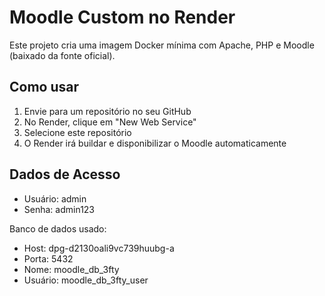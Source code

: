 # Moodle Custom no Render

Este projeto cria uma imagem Docker mínima com Apache, PHP e Moodle (baixado da fonte oficial).

## Como usar

1. Envie para um repositório no seu GitHub
2. No Render, clique em "New Web Service"
3. Selecione este repositório
4. O Render irá buildar e disponibilizar o Moodle automaticamente

## Dados de Acesso

- Usuário: admin
- Senha: admin123

Banco de dados usado:
- Host: dpg-d2130oali9vc739huubg-a
- Porta: 5432
- Nome: moodle_db_3fty
- Usuário: moodle_db_3fty_user
